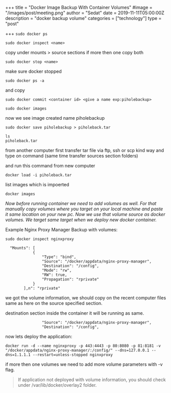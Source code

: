 +++
title = "Docker Image Backup With Container Volumes"
#image = "/images/post/meeting.png"
author = "Sedat"
date = 2019-11-11T05:00:00Z
description = "docker backup volume"
categories = ["technology"]
type = "post"

+++
`sudo docker ps`

`sudo docker inspect <name>`

copy under mounts > source sections
if more then one copy both

`sudo docker stop <name>`

make sure docker stopped

`sudo docker ps -a`

and copy <container id>
```
sudo docker commit <container id> <give a name exp:piholebackup>

```

`sudo docker images`

now we see image created name piholebackup

`sudo docker save piholebackup > piholeback.tar`

```
ls
piholeback.tar
```

from another computer first transfer tar file via ftp, ssh or scp kind way and type on command (same time transfer sources section folders)

and run this command from new computer

`docker load -i piholeback.tar`

list images which is impoerted

`docker images`

*Now before running container we need to add volumes as well. For that manually copy volumes where you target on your local machine and paste it same location on your new pc. Now we use that volume source as docker volumes. We target same target when we deploy new docker container.*

Example Nginx Proxy Manager Backup with volumes:

`sudo docker inspect nginxproxy`

```
  "Mounts": [
            {
                "Type": "bind",
                "Source": "/docker/appdata/nginx-proxy-manager",
                "Destination": "/config",
                "Mode": "rw",
                "RW": true,
                "Propagation": "rprivate"
            }
        ],n": "rprivate"
```

we got the volume information, we should copy on the recent computer files same as here on the source specified section.

destination section inside the container it will be running as same.

```
                "Source": "/docker/appdata/nginx-proxy-manager",
                "Destination": "/config",
```

now lets deploy the application:

`docker run -d --name nginxproxy -p 443:4443 -p 80:8080 -p 81:8181 -v "/docker/appdata/nginx-proxy-manager/:/config/" --dns=127.0.0.1 --dns=1.1.1.1 --restart=unless-stopped nginxproxy`

if more then one volumes we need to add more volume parameters with -v flag.

> If application not deployed with volume information, you should check under /var/lib/docker/overlay2 folder.

